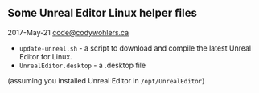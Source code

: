 ## Some Unreal Editor Linux helper files
2017-May-21 code@codywohlers.ca

* `update-unreal.sh` - a script to download and compile the latest Unreal Editor for Linux.
* `UnrealEditor.desktop` - a .desktop file 

(assuming you installed Unreal Editor in `/opt/UnrealEditor`)
